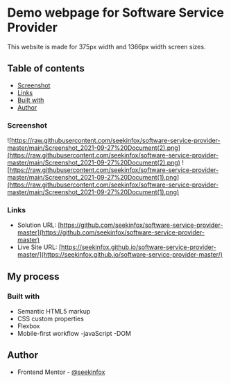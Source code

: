 # Demo webpage for Software Service Provider

This website is made for 375px width and 1366px width screen sizes.

## Table of contents

  - [Screenshot](#screenshot)
  - [Links](#links)
  - [Built with](#built-with)
- [Author](#author)

### Screenshot

![https://raw.githubusercontent.com/seekinfox/software-service-provider-master/main/Screenshot_2021-09-27%20Document(2).png](https://raw.githubusercontent.com/seekinfox/software-service-provider-master/main/Screenshot_2021-09-27%20Document(2).png)
![https://raw.githubusercontent.com/seekinfox/software-service-provider-master/main/Screenshot_2021-09-27%20Document(1).png](https://raw.githubusercontent.com/seekinfox/software-service-provider-master/main/Screenshot_2021-09-27%20Document(1).png)


### Links

- Solution URL: [https://github.com/seekinfox/software-service-provider-master](https://github.com/seekinfox/software-service-provider-master)
- Live Site URL: [https://seekinfox.github.io/software-service-provider-master/](https://seekinfox.github.io/software-service-provider-master/)

## My process

### Built with

- Semantic HTML5 markup
- CSS custom properties
- Flexbox
- Mobile-first workflow
-javaScript
-DOM

## Author

- Frontend Mentor - [@seekinfox](https://www.frontendmentor.io/profile/seekinfox)

